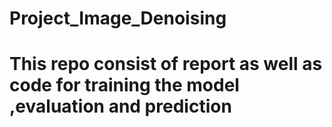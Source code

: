 # Project_Image_Denoising

# This repo consist of report as well as code for training the model ,evaluation and prediction
